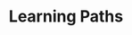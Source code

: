 ---
title: Learning Paths
linkTitle: Learning Paths
description: 'Learning Paths are designed to enable you to achieve the outcomes that
  are right for your business by way of a curated learning path. This content provides
  the "Why?" in the form of strategy content, as well as the "How?" in the form of
  practical and proven tactical references.

  '
menu:
  main:
    parent: sections
    params:
      split: right
    weight: 2
aliases:
- "/patterns"
- "/patterns/api"
- "/patterns/eventing"
- "/outcomes"
- "/outcomes/"
- "/learningpaths/"
oldPath: "/content/learningpaths/_index.md"
tags: []
---